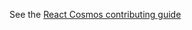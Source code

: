 See the [React Cosmos contributing guide](https://github.com/react-cosmos/react-cosmos/blob/master/CONTRIBUTING.md)

